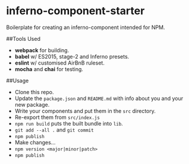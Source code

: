 # inferno-component-starter
Boilerplate for creating an inferno-component intended for NPM.

##Tools Used
- **webpack** for building.
- **babel** w/ ES2015, stage-2 and Inferno presets.
- **eslint** w/ customised AirBnB ruleset.
- **mocha** and **chai** for testing.

##Usage
- Clone this repo.
- Update the `package.json` and `README.md` with info about you and your new package.
- Write your components and put them in the `src` directory.
- Re-export them from `src/index.js`
- `npm run build` puts the built bundle into `lib`.
- `git add --all .` and `git commit`
- `npm publish`
- Make changes...
- `npm version <major|minor|patch>`
- `npm publish`

```
